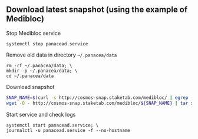 ## Download latest snapshot (using the example of Medibloc)  
Stop Medibloc service  
```
systemctl stop panacead.service
```  

Remove old data in directory `~/.panacea/data`  
```
rm -rf ~/.panacea/data; \
mkdir -p ~/.panacea/data; \
cd ~/.panacea/data
```

Download snapshot  
```bash
SNAP_NAME=$(curl -s http://cosmos-snap.staketab.com/medibloc/ | egrep -o ">panacea-3.*tar" | tr -d ">"); \
wget -O - http://cosmos-snap.staketab.com/medibloc/${SNAP_NAME} | tar xf -
```

Start service and check logs  
```
systemctl start panacead.service; \
journalctl -u panacead.service -f --no-hostname
```
